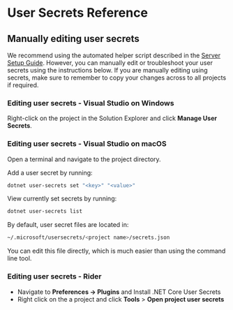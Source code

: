 # User Secrets Reference

## Manually editing user secrets

We recommend using the automated helper script described in the [Server Setup Guide](./guide.md).
However, you can manually edit or troubleshoot your user secrets using the instructions below. If
you are manually editing using secrets, make sure to remember to copy your changes across to all
projects if required.

### Editing user secrets - Visual Studio on Windows

Right-click on the project in the Solution Explorer and click **Manage User Secrets**.

### Editing user secrets - Visual Studio on macOS

Open a terminal and navigate to the project directory.

Add a user secret by running:

```bash
dotnet user-secrets set "<key>" "<value>"
```

View currently set secrets by running:

```bash
dotnet user-secrets list
```

By default, user secret files are located in:

```bash
~/.microsoft/usersecrets/<project name>/secrets.json
```

You can edit this file directly, which is much easier than using the command line tool.

### Editing user secrets - Rider

- Navigate to **Preferences -> Plugins** and Install .NET Core User Secrets
- Right click on the a project and click **Tools** > **Open project user secrets**
